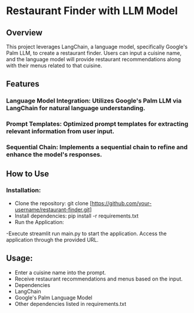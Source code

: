 # Restaurant Finder with LLM Model
## Overview
This project leverages LangChain, a language model, specifically Google's Palm LLM, to create a restaurant finder. Users can input a cuisine name, and the language model will provide restaurant recommendations along with their menus related to that cuisine.

## Features
### Language Model Integration: Utilizes Google's Palm LLM via LangChain for natural language understanding.
### Prompt Templates: Optimized prompt templates for extracting relevant information from user input.
### Sequential Chain: Implements a sequential chain to refine and enhance the model's responses.

## How to Use
### Installation:

- Clone the repository: git clone [https://github.com/your-username/restaurant-finder.git]
- Install dependencies: pip install -r requirements.txt
- Run the Application:

-Execute streamlit run main.py to start the application.
Access the application through the provided URL.

## Usage:

- Enter a cuisine name into the prompt.
- Receive restaurant recommendations and menus based on the input.
- Dependencies
- LangChain
- Google's Palm Language Model
- Other dependencies listed in requirements.txt
